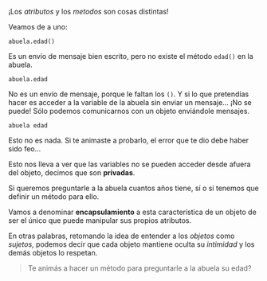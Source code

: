 ¡Los _atributos_ y los _metodos_ son cosas distintas!

Veamos de a uno:

`abuela.edad()`

Es un envío de mensaje bien escrito, pero no existe el método `edad()` en la abuela. 

`abuela.edad` 

No es un envío de mensaje, porque le faltan los `()`. 
Y si lo que pretendías hacer es acceder a la variable de la abuela sin enviar un mensaje... ¡No se puede! Sólo podemos comunicarnos con un objeto enviándole mensajes.

`abuela edad` 

Esto no es nada. Si te animaste a probarlo, el error que te dio debe haber sido feo...  

Esto nos lleva a ver que las variables no se pueden acceder desde afuera del objeto, decimos que son **privadas**.

Si queremos preguntarle a la abuela cuantos años tiene, sí o sí tenemos que definir un método para ello. 

Vamos a denominar **encapsulamiento** a esta característica de un objeto de ser el único que puede manipular sus propios atributos. 

En otras palabras, retomando la idea de entender a los _objetos_ como _sujetos_, podemos decir que cada objeto mantiene oculta su _intimidad_ y los demás objetos lo respetan.

> Te animás a hacer un método para preguntarle a la  abuela su edad? 
